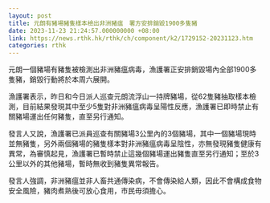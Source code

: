 ```yaml
---
layout: post
title: 元朗有豬場豬隻樣本檢出非洲豬瘟　署方安排銷毀1900多隻豬
date: 2023-11-23 21:24:57.000000000 +08:00
link: https://news.rthk.hk/rthk/ch/component/k2/1729152-20231123.htm
categories: rthk
---
```


元朗一個豬場有豬隻被檢測出非洲豬瘟病毒，漁護署正安排銷毀場內全部1900多隻豬，銷毀行動將於本周六展開。

漁護署表示，昨日和今日派人巡查元朗流浮山一持牌豬場，從62隻豬抽取樣本檢測，目前結果發現其中至少5隻對非洲豬瘟病毒呈陽性反應，漁護署已即時禁止有關豬場運出任何豬隻，直至另行通知。

發言人又說，漁護署已派員巡查有關豬場3公里內的3個豬場，其中一個豬場現時並無豬隻，另外兩個豬場的豬隻樣本對非洲豬瘟病毒呈陰性，亦無發現豬隻健康有異常，為審慎起見，漁護署已暫時禁止這幾個豬場運出豬隻直至另行通知；至於3公里以外的其他豬場，暫時無收到豬隻異常報告。

發言人強調，非洲豬瘟並非人畜共通傳染病，不會傳染給人類，因此不會構成食物安全風險，豬肉煮熟後可放心食用，市民毋須擔心。
